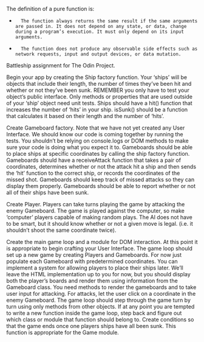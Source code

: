
The definition of a pure function is:
* 		The function always returns the same result if the same arguments are passed in. It does not depend on any state, or data, change during a program’s execution. It must only depend on its input arguments.
* 		The function does not produce any observable side effects such as network requests, input and output devices, or data mutation.



Battleship assignment for The Odin Project.

Begin your app by creating the Ship factory function.
Your ‘ships’ will be objects that include their length, the number of times they’ve been hit and whether or not they’ve been sunk.
REMEMBER you only have to test your object’s public interface. Only methods or properties that are used outside of your ‘ship’ object need unit tests.
Ships should have a hit() function that increases the number of ‘hits’ in your ship.
isSunk() should be a function that calculates it based on their length and the number of ‘hits’.



Create Gameboard factory.
Note that we have not yet created any User Interface. We should know our code is coming together by running the tests. You shouldn’t be relying on console.logs or DOM methods to make sure your code is doing what you expect it to.
Gameboards should be able to place ships at specific coordinates by calling the ship factory function.
Gameboards should have a receiveAttack function that takes a pair of coordinates, determines whether or not the attack hit a ship and then sends the ‘hit’ function to the correct ship, or records the coordinates of the missed shot.
Gameboards should keep track of missed attacks so they can display them properly.
Gameboards should be able to report whether or not all of their ships have been sunk.

Create Player.
Players can take turns playing the game by attacking the enemy Gameboard.
The game is played against the computer, so make ‘computer’ players capable of making random plays. The AI does not have to be smart, but it should know whether or not a given move is legal. (i.e. it shouldn’t shoot the same coordinate twice).


Create the main game loop and a module for DOM interaction.
At this point it is appropriate to begin crafting your User Interface.
The game loop should set up a new game by creating Players and Gameboards. For now just populate each Gameboard with predetermined coordinates. You can implement a system for allowing players to place their ships later.
We’ll leave the HTML implementation up to you for now, but you should display both the player’s boards and render them using information from the Gameboard class.
You need methods to render the gameboards and to take user input for attacking. For attacks, let the user click on a coordinate in the enemy Gameboard.
The game loop should step through the game turn by turn using only methods from other objects. If at any point you are tempted to write a new function inside the game loop, step back and figure out which class or module that function should belong to.
Create conditions so that the game ends once one players ships have all been sunk. This function is appropriate for the Game module.